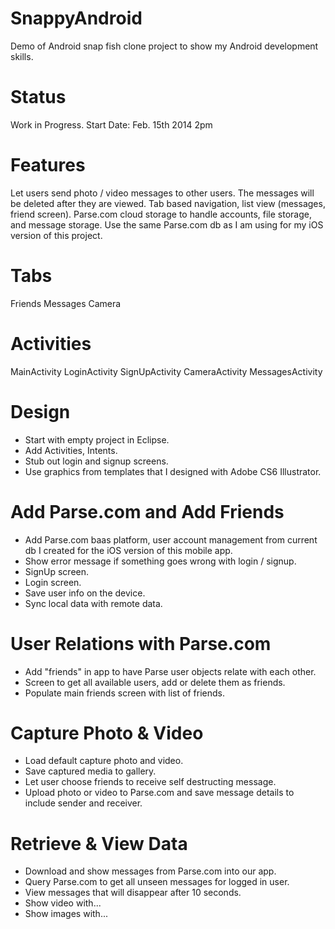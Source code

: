 SnappyAndroid
=============

Demo of Android snap fish clone project to show my Android development skills. 

Status
=======
Work in Progress. 
Start Date: Feb. 15th 2014 2pm

Features
==========
Let users send photo / video messages to other users. The messages will be deleted after they are viewed. Tab based navigation, list view (messages, friend screen). Parse.com cloud storage to handle accounts, file storage, and message storage. Use the same Parse.com db as I am using for my iOS version of this project.

Tabs
=====
Friends
Messages
Camera

Activities
===========
MainActivity
LoginActivity
SignUpActivity
CameraActivity
MessagesActivity

Design
=======
* Start with empty project in Eclipse.
* Add Activities, Intents.
* Stub out login and signup screens.
* Use graphics from templates that I designed with Adobe CS6 Illustrator.

Add Parse.com and Add Friends
=============================
* Add Parse.com baas platform, user account management from current db I created for the iOS version of this mobile app.
* Show error message if something goes wrong with login / signup.
* SignUp screen. 
* Login screen.
* Save user info on the device.
* Sync local data with remote data.

User Relations with Parse.com
==============================
* Add "friends" in app to have Parse user objects relate with each other.
* Screen to get all available users, add or delete them as friends.
* Populate main friends screen with list of friends.

Capture Photo & Video
=====================
* Load default capture photo and video. 
* Save captured media to gallery.
* Let user choose friends to receive self destructing message.
* Upload photo or video to Parse.com and save message details to include sender and receiver.

Retrieve & View Data
====================
* Download and show messages from Parse.com into our app.
* Query Parse.com to get all unseen messages for logged in user. 
* View messages that will disappear after 10 seconds. 
* Show video with...
* Show images with...
